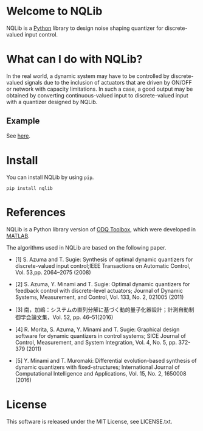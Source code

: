 # **Welcome to NQLib**
NQLib is a 
<a href="https://www.python.org/" target="_blank">Python</a>
library to design noise shaping quantizer for discrete-valued input control.

# **What can I do with NQLib?**
In the real world, a dynamic system may have to be controlled by discrete-valued signals due to the inclusion of actuators that are driven by ON/OFF or network with capacity limitations. In such a case, a good output may be obtained by converting continuous-valued input to discrete-valued input with a quantizer designed by NQLib.

## **Example**
See
<a href="https://colab.research.google.com/drive/1Ui-XqaTZCjwqRXC3ZeMeMCbPqGxK9YXO" target="_blank">here</a>.

# **Install**
You can install NQLib by using `pip`.
```
pip install nqlib
```
# **References**
NQLib is a Python library version of
<a href="https://github.com/rmorita-jp/odqtoolbox" target="_blank">ODQ Toolbox</a>,
which were developed in
<a href="https://www.mathworks.com/products/matlab.html" target="_blank">MATLAB</a>.

The algorithms used in NQLib are based on the following paper.

- [1] S. Azuma and T. Sugie: Synthesis of optimal dynamic quantizers for discrete-valued input control;IEEE Transactions on Automatic Control, Vol. 53,pp. 2064–2075 (2008)

- [2] S. Azuma, Y. Minami and T. Sugie: Optimal dynamic quantizers for feedback control with discrete-level actuators; Journal of Dynamic Systems, Measurement, and Control, Vol. 133, No. 2, 021005 (2011)

- [3] 南，加嶋：システムの直列分解に基づく動的量子化器設計；計測自動制御学会論文集，Vol. 52, pp. 46–51(2016)

- [4] R. Morita, S. Azuma, Y. Minami and T. Sugie: Graphical design software for dynamic quantizers in control systems; SICE Journal of Control, Measurement, and System Integration, Vol. 4, No. 5, pp. 372-379 (2011)

- [5] Y. Minami and T. Muromaki: Differential evolution-based synthesis of dynamic quantizers with fixed-structures; International Journal of Computational Intelligence and Applications, Vol. 15, No. 2, 1650008 (2016)


# License
This software is released under the MIT License, see LICENSE.txt.